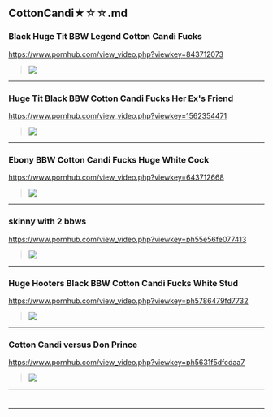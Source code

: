 ## CottonCandi★☆☆.md
### Black Huge Tit BBW Legend Cotton Candi Fucks
https://www.pornhub.com/view_video.php?viewkey=843712073
>![](https://ci.phncdn.com/videos/201407/24/29874152/original/(m=ecuKGgaaaa)(mh=3tCUsVerFCp8z7ux)2.jpg)
---
### Huge Tit Black BBW Cotton Candi Fucks Her Ex's Friend
https://www.pornhub.com/view_video.php?viewkey=1562354471
>![](https://ci.phncdn.com/videos/201312/20/21107601/original/(m=ecuKGgaaaa)(mh=LZAYYCrmPAmFwK50)7.jpg)
---
### Ebony BBW Cotton Candi Fucks Huge White Cock
https://www.pornhub.com/view_video.php?viewkey=643712668
>![](https://ci.phncdn.com/videos/201301/17/9022291/original/(m=ecuKGgaaaa)(mh=R5UPAczrq1ZR_3y1)12.jpg)
---
### skinny with 2 bbws
https://www.pornhub.com/view_video.php?viewkey=ph55e56fe077413
>![](https://ci.phncdn.com/videos/201509/01/56449451/original/(m=ecuKGgaaaa)(mh=wBjshKia71DiI6zP)14.jpg)
---
### Huge Hooters Black BBW Cotton Candi Fucks White Stud
https://www.pornhub.com/view_video.php?viewkey=ph5786479fd7732
>![](https://ci.phncdn.com/videos/201607/13/82139961/original/(m=ecuKGgaaaa)(mh=nAydkDJGG3fVcxsq)15.jpg)
---
### Cotton Candi versus Don Prince
https://www.pornhub.com/view_video.php?viewkey=ph5631f5dfcdaa7
>![](https://ci.phncdn.com/videos/201510/29/60510121/original/(m=ecuKGgaaaa)(mh=UIW8ELBzTTaZ9p2a)11.jpg)
---
### 

>![]()
---

